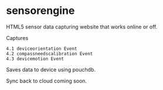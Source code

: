 sensorengine
============

HTML5 sensor data capturing website that works online or off.

Captures


    4.1 deviceorientation Event
    4.2 compassneedscalibration Event
    4.3 devicemotion Event 


Saves data to device using pouchdb.


Sync back to cloud coming soon.

